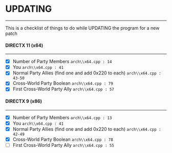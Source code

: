 # UPDATING
------------
This is a checklist of things to do while UPDATING the program for a new patch

#### DIRECTX 11 (x64)
--------------

- [x] Number of Party Members `arch\\x64.cpp : 14`
- [x] You `arch\\x64.cpp : 41`
- [x] Normal Party Allies (find one and add 0x220 to each) `arch\\x64.cpp : 43-50`
- [x] Cross-World Party Boolean `arch\\x64.cpp : 79`
- [x] First Cross-World Party Ally `arch\\x64.cpp : 57`

#### DIRECTX 9 (x86)
----------------------------
- [x] Number of Party Members `arch\\x64.cpp : 13`
- [x] You `arch\\x64.cpp : 41`
- [x] Normal Party Allies (find one and add 0x220 to each) `arch\\x64.cpp : 42-49`
- [x] Cross-World Party Boolean `arch\\x64.cpp : 78`
- [ ] First Cross-World Party Ally `arch\\x64.cpp : 55`
